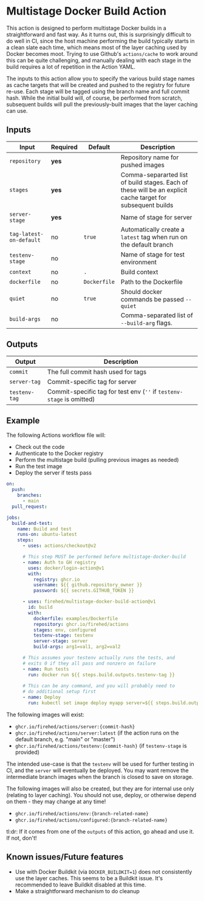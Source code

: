 # Multistage Docker Build Action

This action is designed to perform multistage Docker builds in a straightforward and fast way.
As it turns out, this is surprisingly difficult to do well in CI, since the host machine performing the build typically starts in a clean slate each time, which means most of the layer caching used by Docker becomes moot.
Trying to use Github's `actions/cache` to work around this can be quite challenging, and manually dealing with each stage in the build requires a lot of repetition in the Action YAML.

The inputs to this action allow you to specify the various build stage names as cache targets that will be created and pushed to the registry for future re-use.
Each stage will be tagged using the branch name and full commit hash.
While the initial build will, of course, be performed from scratch, subsequent builds will pull the previously-built images that the layer caching can use.


## Inputs

| Input | Required | Default | Description |
|---|---|---|---|
| `repository` | **yes** | | Repository name for pushed images |
| `stages` | **yes** | | Comma-separarted list of build stages. Each of these will be an explicit cache target for subsequent builds |
| `server-stage` | **yes** | | Name of stage for server |
| `tag-latest-on-default` | no | `true` | Automatically create a `latest` tag when run on the default branch |
| `testenv-stage` | no | | Name of stage for test environment |
| `context` | no | `.` | Build context |
| `dockerfile` | no | `Dockerfile` | Path to the Dockerfile |
| `quiet` | no | `true` | Should docker commands be passed `--quiet` |
| `build-args` | no | | Comma-separated list of `--build-arg` flags. |

## Outputs

| Output | Description |
|---|---|
| `commit` | The full commit hash used for tags |
| `server-tag` | Commit-specific tag for server |
| `testenv-tag` | Commit-specific tag for test env (`''` if `testenv-stage` is omitted) |

## Example

The following Actions workflow file will:

- Check out the code
- Authenticate to the Docker registry
- Perform the multistage build (pulling previous images as needed)
- Run the test image
- Deploy the server if tests pass

```yaml
on:
  push:
    branches:
      - main
  pull_request:

jobs:
  build-and-test:
    name: Build and test
    runs-on: ubuntu-latest
    steps:
      - uses: actions/checkout@v2

      # This step MUST be performed before multistage-docker-build
      - name: Auth to GH registry
        uses: docker/login-action@v1
        with:
          registry: ghcr.io
          username: ${{ github.repository_owner }}
          password: ${{ secrets.GITHUB_TOKEN }}

      - uses: firehed/multistage-docker-build-action@v1
        id: build
        with:
          dockerfile: examples/Dockerfile
          repository: ghcr.io/firehed/actions
          stages: env, configured
          testenv-stage: testenv
          server-stage: server
          build-args: arg1=val1, arg2=val2

      # This assumes your testenv actually runs the tests, and
      # exits 0 if they all pass and nonzero on failure
      - name: Run tests
        run: docker run ${{ steps.build.outputs.testenv-tag }}
        
      # This can be any command, and you will probably need to
      # do additional setup first
      - name: Deploy
        run: kubectl set image deploy myapp server=${{ steps.build.outputs.server-tag }}
```

The following images will exist:

- `ghcr.io/firehed/actions/server:{commit-hash}`
- `ghcr.io/firehed/actions/server:latest` (if the action runs on the default branch, e.g. "main" or "master")
- `ghcr.io/firehed/actions/testenv:{commit-hash}` (if `testenv-stage` is provided)

The intended use-case is that the `testenv` will be used for further testing in CI, and the `server` will eventually be deployed.
You may want remove the intermediate branch images when the branch is closed to save on storage.

The following images will also be created, but they are for internal use only (relating to layer caching).
You should not use, deploy, or otherwise depend on them - they may change at any time!

- `ghcr.io/firehed/actions/env:{branch-related-name}`
- `ghcr.io/firehed/actions/configured:{branch-related-name}`

tl:dr: If it comes from one of the `outputs` of this action, go ahead and use it. If not, don't!

## Known issues/Future features

- Use with Docker Buildkit (via `DOCKER_BUILDKIT=1`) does not consistently use the layer caches.
  This seems to be a Buildkit issue.
  It's recommended to leave Buildkit disabled at this time.
- Make a straightforward mechanism to do cleanup
